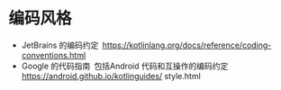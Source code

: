# 编码风格

- JetBrains 的编码约定 https://kotlinlang.org/docs/reference/coding-conventions.html
- Google 的代码指南 包括Android 代码和互操作的编码约定 https://android.github.io/kotlinguides/
style.html